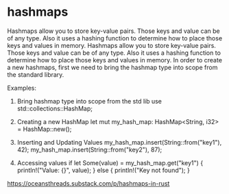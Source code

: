 # hashmaps
Hashmaps allow you to store key-value pairs. Those keys and value can be of any type. Also it uses a hashing function to determine how to place those keys and values in memory.
Hashmaps allow you to store key-value pairs. Those keys and value can be of any type. Also it uses a hashing function to determine how to place those keys and values in memory. In order to create a new hashmaps, first we need to bring the hashmap type into scope from the standard library.

Examples:
1) Bring hashmap type into scope from the std lib
use std::collections::HashMap;

2) Creating a new HashMap
let mut my_hash_map: HashMap<String, i32> = HashMap::new();

3) Inserting and Updating Values
my_hash_map.insert(String::from("key1"), 42); 
my_hash_map.insert(String::from("key2"), 87);

4) Accessing values
if let Some(value) = my_hash_map.get("key1") {
    println!("Value: {}", value);
} else {
    println!("Key not found");
}

https://oceansthreads.substack.com/p/hashmaps-in-rust
